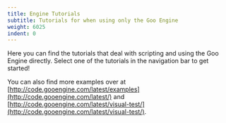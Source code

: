 ```yaml
---
title: Engine Tutorials
subtitle: Tutorials for when using only the Goo Engine
weight: 6025
indent: 0
---
```


Here you can find the tutorials that deal with scripting and using the Goo Engine
directly. Select one of the tutorials in the navigation bar to get started!

You can also find more examples over at [http://code.gooengine.com/latest/examples](http://code.gooengine.com/latest/) and [http://code.gooengine.com/latest/visual-test/](http://code.gooengine.com/latest/visual-test/).
